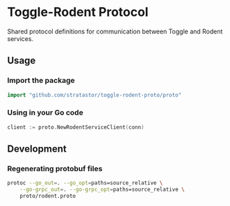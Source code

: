 # Toggle-Rodent Protocol

Shared protocol definitions for communication between Toggle and Rodent services.

## Usage

### Import the package

```go
import "github.com/stratastor/toggle-rodent-proto/proto"
```

### Using in your Go code

```go
client := proto.NewRodentServiceClient(conn)
```

## Development

### Regenerating protobuf files

```bash
protoc --go_out=. --go_opt=paths=source_relative \
    --go-grpc_out=. --go-grpc_opt=paths=source_relative \
    proto/rodent.proto
```